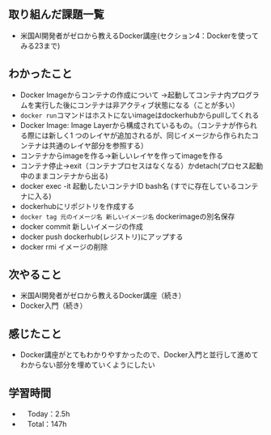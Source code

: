 ## 取り組んだ課題一覧
- 米国AI開発者がゼロから教えるDocker講座(セクション4：Dockerを使ってみる23まで)

## わかったこと
- Docker Imageからコンテナの作成について
  →起動してコンテナ内プログラムを実行した後にコンテナは非アクティブ状態になる（ことが多い）
- `docker run`コマンドはホストにないimageはdockerhubからpullしてくれる
- Docker Image: Image Layerから構成されているもの。（コンテナが作られる際には新しく1
つのレイヤが追加されるが、同じイメージから作られたコンテナは共通のレイヤ部分を参照する）
- コンテナからimageを作る→新しいレイヤを作ってimageを作る
- コンテナ停止→exit（コンテナプロセスはなくなる）かdetach(プロセス起動中のままコンテナから出る)
- docker exec -it 起動したいコンテナID bash名 (すでに存在しているコンテナに入る)
- dockerhubにリポジトリを作成する
- `docker tag 元のイメージ名 新しいイメージ名` dockerimageの別名保存
- docker commit 新しいイメージの作成
- docker push dockerhub(レジストリ)にアップする
- docker rmi イメージの削除

    
## 次やること
- 米国AI開発者がゼロから教えるDocker講座（続き）
- Docker入門（続き）

## 感じたこと
- Docker講座がとてもわかりやすかったので、Docker入門と並行して進めてわからない部分を埋めていくようにしたい

## 学習時間
- 　Today：2.5h
- 　Total：147h
